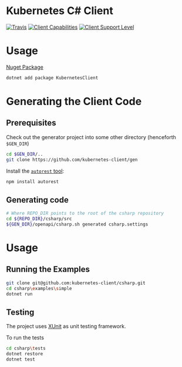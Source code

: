 # Kubernetes C# Client
[![Travis](https://img.shields.io/travis/kubernetes-client/csharp.svg)](https://travis-ci.org/kubernetes-client/csharp)
[![Client Capabilities](https://img.shields.io/badge/Kubernetes%20client-Silver-blue.svg?style=flat&colorB=C0C0C0&colorA=306CE8)](http://bit.ly/kubernetes-client-capabilities-badge)
[![Client Support Level](https://img.shields.io/badge/kubernetes%20client-beta-green.svg?style=flat&colorA=306CE8)](http://bit.ly/kubernetes-client-support-badge)

# Usage
[Nuget Package](https://www.nuget.org/packages/KubernetesClient/)

```sh
dotnet add package KubernetesClient
```

# Generating the Client Code

## Prerequisites

Check out the generator project into some other directory
(henceforth `$GEN_DIR`)

```bash
cd $GEN_DIR/..
git clone https://github.com/kubernetes-client/gen
```

Install the [`autorest` tool](https://github.com/azure/autorest):

```bash
npm install autorest
```

## Generating code

```bash
# Where REPO_DIR points to the root of the csharp repository
cd ${REPO_DIR}/csharp/src
${GEN_DIR}/openapi/csharp.sh generated csharp.settings
```

# Usage

## Running the Examples

```bash
git clone git@github.com:kubernetes-client/csharp.git
cd csharp\examples\simple
dotnet run
```

## Testing

The project uses [XUnit](https://xunit.github.io) as unit testing framework.

To run the tests

```bash
cd csharp\tests
dotnet restore
dotnet test
```
